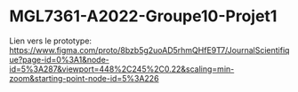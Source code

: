 # MGL7361-A2022-Groupe10-Projet1
Lien vers le prototype:
https://www.figma.com/proto/8bzb5g2uoAD5rhmQHfE9T7/JournalScientifique?page-id=0%3A1&node-id=5%3A287&viewport=448%2C245%2C0.22&scaling=min-zoom&starting-point-node-id=5%3A226
